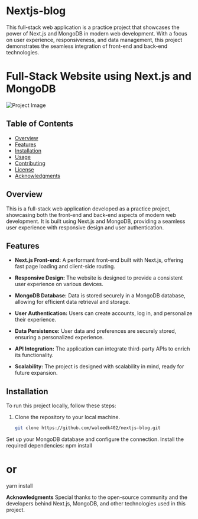 # Nextjs-blog
This full-stack web application is a practice project that showcases the power of Next.js and MongoDB in modern web development. With a focus on user experience, responsiveness, and data management, this project demonstrates the seamless integration of front-end and back-end technologies.

# Full-Stack Website using Next.js and MongoDB

![Project Image](https://github.com/waleedk402/nextjs-blog/raw/main/https://drive.google.com/file/d/1m0zuTnWHCUdf611ObHql1VOWLR0fJ-3k/view?usp=sharing)
## Table of Contents

- [Overview](#overview)
- [Features](#features)
- [Installation](#installation)
- [Usage](#usage)
- [Contributing](#contributing)
- [License](#license)
- [Acknowledgments](#acknowledgments)

## Overview

This is a full-stack web application developed as a practice project, showcasing both the front-end and back-end aspects of modern web development. It is built using Next.js and MongoDB, providing a seamless user experience with responsive design and user authentication.

## Features

- **Next.js Front-end:** A performant front-end built with Next.js, offering fast page loading and client-side routing.

- **Responsive Design:** The website is designed to provide a consistent user experience on various devices.

- **MongoDB Database:** Data is stored securely in a MongoDB database, allowing for efficient data retrieval and storage.

- **User Authentication:** Users can create accounts, log in, and personalize their experience.

- **Data Persistence:** User data and preferences are securely stored, ensuring a personalized experience.

- **API Integration:** The application can integrate third-party APIs to enrich its functionality.

- **Scalability:** The project is designed with scalability in mind, ready for future expansion.

## Installation

To run this project locally, follow these steps:

1. Clone the repository to your local machine.
   ```sh
   git clone https://github.com/waleedk402/nextjs-blog.git
   
Set up your MongoDB database and configure the connection.
Install the required dependencies:
npm install
# or
yarn install


**Acknowledgments**
Special thanks to the open-source community and the developers behind Next.js, MongoDB, and other technologies used in this project.
